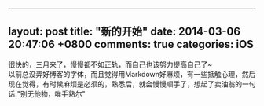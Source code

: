 ---
layout: post
title: "新的开始"
date: 2014-03-06 20:47:06 +0800
comments: true
categories: iOS 
--


  很快的，三月来了，慢慢都不如正轨，而自己也该努力提高自己了~  
  以前总没弄好博客的字体，而且觉得用Markdown好麻烦，有一些抵触心理，然后现在觉得，有时候麻烦是必须的，熟悉后，就会慢慢顺手了，想起了卖油翁的一句话:"别无他物，唯手熟尔" 


 
